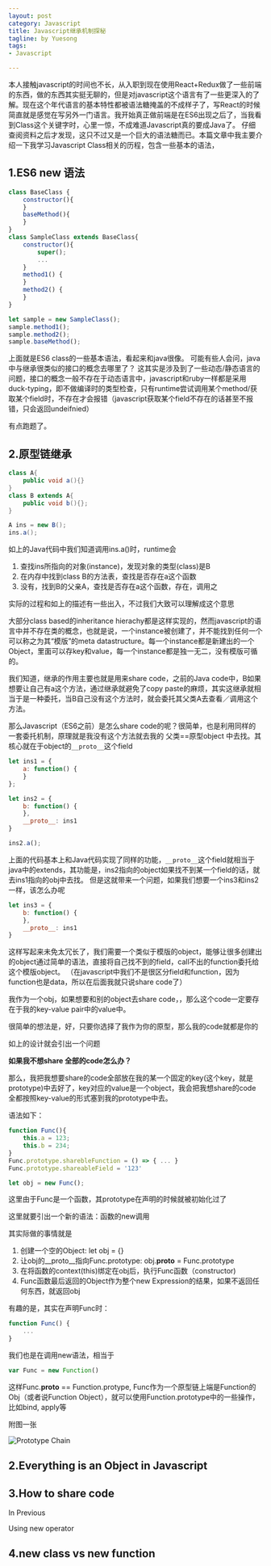 ```yaml
---
layout: post
category: Javascript
title: Javascript继承机制探秘
tagline: by Yuesong
tags:
- Javascript

---
```

本人接触javascript的时间也不长，从入职到现在使用React+Redux做了一些前端的东西，做的东西其实挺无聊的，但是对javascript这个语言有了一些更深入的了解。现在这个年代语言的基本特性都被语法糖掩盖的不成样子了，写React的时候简直就是感觉在写另外一门语言。我开始真正做前端是在ES6出现之后了，当我看到Class这个关键字时，心里一惊，不成难道Javascript真的要成Java了。
仔细查阅资料之后才发现，这只不过又是一个巨大的语法糖而已。本篇文章中我主要介绍一下我学习Javascript Class相关的历程，包含一些基本的语法，
## 1.ES6 new 语法
```javascript
class BaseClass {
	constructor(){
	}
	baseMethod(){
	}
}
class SampleClass extends BaseClass{
	constructor(){
		super();
		...
	}
	method1() {
	}
	method2() {
	}
}

let sample = new SampleClass();
sample.method1();
sample.method2(); 
sample.baseMethod();
```
上面就是ES6 class的一些基本语法，看起来和java很像。
可能有些人会问，java中与继承很类似的接口的概念去哪里了？
这其实是涉及到了一些动态/静态语言的问题，接口的概念一般不存在于动态语言中，javascript和ruby一样都是采用duck-typing，即不做编译时的类型检查，只有runtime尝试调用某个method/获取某个field时，不存在才会报错（javascript获取某个field不存在的话甚至不报错，只会返回undeifnied）

有点跑题了。


## 2.原型链继承
```java
class A{
	public void a(){}
}
class B extends A{
	public void b(){};
}

A ins = new B();
ins.a();
```

如上的Java代码中我们知道调用ins.a()时，runtime会

1. 	查找ins所指向的对象(instance)，发现对象的类型(class)是B
2. 在内存中找到class B的方法表，查找是否存在a这个函数
3. 	没有，找到B的父亲A，查找是否存在a这个函数，存在，调用之

实际的过程和如上的描述有一些出入，不过我们大致可以理解成这个意思

大部分class based的inheritance hierachy都是这样实现的，然而javascript的语言中并不存在类的概念，也就是说，一个instance被创建了，并不能找到任何一个可以称之为其“模版”的meta datastructure。每一个instance都是新建出的一个Object，里面可以存key和value，每一个instance都是独一无二，没有模版可循的。

我们知道，继承的作用主要也就是用来share code，之前的Java code中，B如果想要让自己有a这个方法，通过继承就避免了copy paste的麻烦，其实这继承就相当于是一种委托，当B自己没有这个方法时，就会委托其父类A去查看／调用这个方法。

那么Javascript（ES6之前）是怎么share code的呢？很简单，也是利用同样的一套委托机制，原理就是我没有这个方法就去我的 父类==原型object 中去找。其核心就在于object的`__proto__`这个field

```javascript
let ins1 = {
	a: function() {
	}
};

let ins2 = {
	b: function() {
	},
	__proto__: ins1
}

ins2.a();
```
上面的代码基本上和Java代码实现了同样的功能，`__proto__`这个field就相当于java中的extends，其功能是，ins2指向的object如果找不到某一个field的话，就去ins1指向的obj中去找。
但是这就带来一个问题，如果我们想要一个ins3和ins2一样，该怎么办呢

```javascript
let ins3 = {
	b: function() {
	},
	__proto__: ins1
}
```
这样写起来未免太冗长了，我们需要一个类似于模版的object，能够让很多创建出的object通过简单的语法，直接将自己找不到的field，call不出的function委托给这个模版object。
（在javascript中我们不是很区分field和function，因为function也是data，所以在后面我就只说share code了）

我作为一个obj，如果想要和别的object去share code，，那么这个code一定要存在于我的key-value pair中的value中。

很简单的想法是，好，只要你选择了我作为你的原型，那么我的code就都是你的

如上的设计就会引出一个问题

**如果我不想share 全部的code怎么办？**

那么，我把我想要share的code全部放在我的某一个固定的key(这个key，就是prototype)中去好了，key对应的value是一个object，我会把我想share的code全都按照key-value的形式塞到我的prototype中去。

语法如下：

```javascript
function Func(){
	this.a = 123;
	this.b = 234;
}
Func.prototype.sharebleFunction = () => { ... }
Func.prototype.shareableField = '123'

let obj = new Func();
```

这里由于Func是一个函数，其prototype在声明的时候就被初始化过了

这里就要引出一个新的语法：函数的new调用

其实际做的事情就是

1. 创建一个空的Object: let obj = {}
2. 让obj的__proto__指向Func.prototype: obj.__proto__ = Func.prototype
3. 在将函数的context(this)绑定在obj后，执行Func函数（constructor)
4. Func函数最后返回的Object作为整个new Expression的结果，如果不返回任何东西，就返回obj

有趣的是，其实在声明Func时：

``` javascript
function Func() {
	...
}
```

我们也是在调用new语法，相当于

``` javascript
var Func = new Function()
```

这样Func.__proto__ == Function.protype, Func作为一个原型链上端是Function的Obj（或者说Function Object），就可以使用Function.prototype中的一些操作，比如bind, apply等

附图一张

![Prototype Chain](/images/prototype_chain.png)



## 2.Everything is an Object in Javascript
## 3.How to share code
In Previous

Using new operator

## 4.new class vs new function

